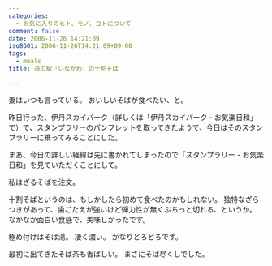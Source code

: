 ```yaml
---
categories:
  - お気に入りのヒト、モノ、コトについて
comment: false
date: 2006-11-26 14:21:09
iso8601: 2006-11-26T14:21:09+09:00
tags:
  - meals
title: 道の駅「いながわ」の十割そば

---
```


妻はいつも言っている。
おいしいそばが食べたい、と。

昨日行った、伊丹スカイパーク（詳しくは「伊丹スカイパーク - お気楽日和」で）で、スタンプラリーのパンフレットを取ってきたようで、今日はそのスタンプラリーに乗ってみることにした。

まあ、今日の詳しい経緯は先に書かれてしまったので「スタンプラリー - お気楽日和」を見ていただくことにして。

私はざるそばを注文。

十割そばというのは、もしかしたら初めて食べたのかもしれない。
独特なざらつきがあって、歯ごたえが強いけど弾力性が無くぶちっと切れる、というか。
なかなか面白い食感で、美味しかったです。

極め付けはそば湯。
凄く濃い。
かなりどろどろです。

最初に出てきたそば茶も香ばしい。
まさにそば尽くしでした。
